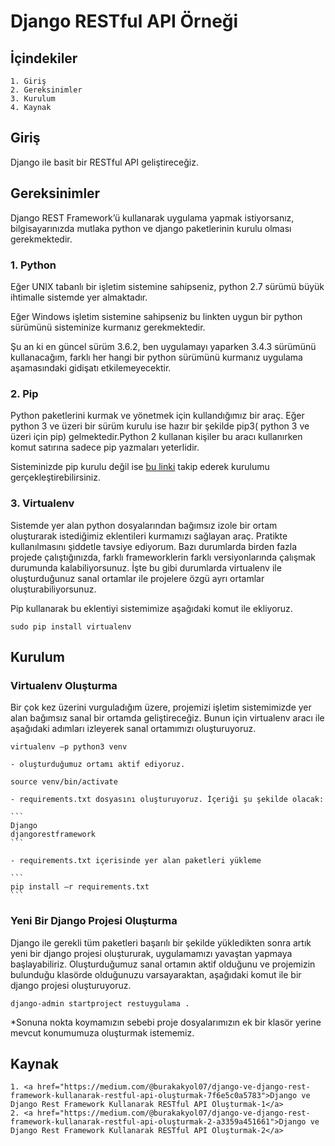 # Django RESTful API Örneği

## İçindekiler
    1. Giriş
    2. Gereksinimler
    3. Kurulum
    4. Kaynak

## Giriş
<p>Django ile basit bir RESTful API geliştireceğiz.</p>

## Gereksinimler

<p>Django REST Framework’ü kullanarak uygulama yapmak istiyorsanız, bilgisayarınızda mutlaka python ve django paketlerinin kurulu olması gerekmektedir.</p>

### 1. Python

<p>Eğer UNIX tabanlı bir işletim sistemine sahipseniz, python 2.7 sürümü büyük ihtimalle sistemde yer almaktadır.</p>

<p>Eğer Windows işletim sistemine sahipseniz bu linkten uygun bir python sürümünü sisteminize kurmanız gerekmektedir.</p>

<p>Şu an ki en güncel sürüm 3.6.2, ben uygulamayı yaparken 3.4.3 sürümünü kullanacağım, farklı her hangi bir python sürümünü kurmanız uygulama aşamasındaki gidişatı etkilemeyecektir.</p>

### 2. Pip

<p>Python paketlerini kurmak ve yönetmek için kullandığımız bir araç. Eğer python 3 ve üzeri bir sürüm kurulu ise hazır bir şekilde pip3( python 3 ve üzeri için pip) gelmektedir.Python 2 kullanan kişiler bu aracı kullanırken komut satırına sadece pip yazmaları yeterlidir.</p>

<p>Sisteminizde pip kurulu değil ise <a href="https://pip.pypa.io/en/stable/installing/">bu linki</a> takip ederek kurulumu gerçekleştirebilirsiniz.</p>

### 3. Virtualenv

<p>Sistemde yer alan python dosyalarından bağımsız izole bir ortam oluşturarak istediğimiz eklentileri kurmamızı sağlayan araç. Pratikte kullanılmasını şiddetle tavsiye ediyorum. Bazı durumlarda birden fazla projede çalıştığınızda, farklı frameworklerin farklı versiyonlarında çalışmak durumunda kalabiliyorsunuz. İşte bu gibi durumlarda virtualenv ile oluşturduğunuz sanal ortamlar ile projelere özgü ayrı ortamlar oluşturabiliyorsunuz.</p>

<p>Pip kullanarak bu eklentiyi sistemimize aşağıdaki komut ile ekliyoruz.</p>

```
sudo pip install virtualenv
```

## Kurulum

### Virtualenv Oluşturma

<p>Bir çok kez üzerini vurguladığım üzere, projemizi işletim sistemimizde yer alan bağımsız sanal bir ortamda geliştireceğiz. Bunun için virtualenv aracı ile aşağıdaki adımları izleyerek sanal ortamımızı oluşturuyoruz.</p>

```
virtualenv –p python3 venv
```

    - oluşturduğumuz ortamı aktif ediyoruz.

```
source venv/bin/activate
```

    - requirements.txt dosyasını oluşturuyoruz. İçeriği şu şekilde olacak:
    
    ```
    Django
    djangorestframework
    ```
    
    - requirements.txt içerisinde yer alan paketleri yükleme
    
    ```
    pip install –r requirements.txt
    ```
    
### Yeni Bir Django Projesi Oluşturma 

<p>Django ile gerekli tüm paketleri başarılı bir şekilde yükledikten sonra artık yeni bir django projesi oluştururak, uygulamamızı yavaştan yapmaya başlayabiliriz. Oluşturduğumuz sanal ortamın aktif olduğunu ve projemizin bulunduğu klasörde olduğunuzu varsayaraktan, aşağıdaki komut ile bir django projesi oluşturuyoruz.</p>

```
django-admin startproject restuygulama .
```
<p>*Sonuna nokta koymamızın sebebi proje dosyalarımızın ek bir klasör yerine mevcut konumumuza oluşturmak istememiz.</p>

## Kaynak

    1. <a href="https://medium.com/@burakakyol07/django-ve-django-rest-framework-kullanarak-restful-api-oluşturmak-7f6e5c0a5783">Django ve Django Rest Framework Kullanarak RESTful API Oluşturmak-1</a>
    2. <a href="https://medium.com/@burakakyol07/django-ve-django-rest-framework-kullanarak-restful-api-oluşturmak-2-a3359a451661">Django ve Django Rest Framework Kullanarak RESTful API Oluşturmak-2</a>
